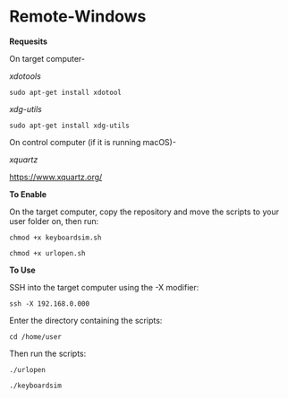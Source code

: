# Remote-Windows

**Requesits**

On target computer-

*xdotools*

```sudo apt-get install xdotool```

*xdg-utils*

```sudo apt-get install xdg-utils```

On control computer (if it is running macOS)-

*xquartz*

https://www.xquartz.org/

**To Enable**

On the target computer, copy the repository and move the scripts to your user folder on, then run:

```chmod +x keyboardsim.sh```

```chmod +x urlopen.sh```

**To Use**

SSH into the target computer using the -X modifier:

```ssh -X 192.168.0.000```

Enter the directory containing the scripts:

```cd /home/user```

Then run the scripts:

```./urlopen```

```./keyboardsim```
